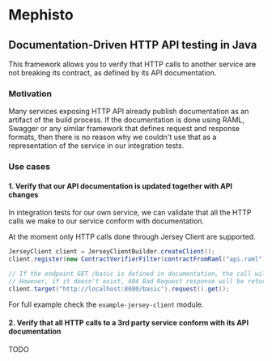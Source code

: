 # Mephisto

## Documentation-Driven HTTP API testing in Java

This framework allows you to verify that HTTP calls to another service are not breaking its contract, as defined by its API documentation.

### Motivation
Many services exposing HTTP API already publish documentation as an artifact of the build process. If the documentation
is done using RAML, Swagger or any similar framework that defines request and response formats, then there is no reason
why we couldn't use that as a representation of the service in our integration tests.

### Use cases
#### 1. Verify that our API documentation is updated together with API changes
In integration tests for our own service, we can validate that all the HTTP calls we make to our service conform with documentation.

At the moment only HTTP calls done through Jersey Client are supported.

````java
JerseyClient client = JerseyClientBuilder.createClient();
client.register(new ContractVerifierFilter(contractFromRaml("api.raml")));

// If the endpoint GET /basic is defined in documentation, the call will work as expected.
// However, if it doesn't exist, 404 Bad Request response will be returned instead with description of the problem.
client.target("http://localhost:8080/basic").request().get();
````

For full example check the `example-jersey-client` module.

#### 2. Verify that all HTTP calls to a 3rd party service conform with its API documentation

TODO